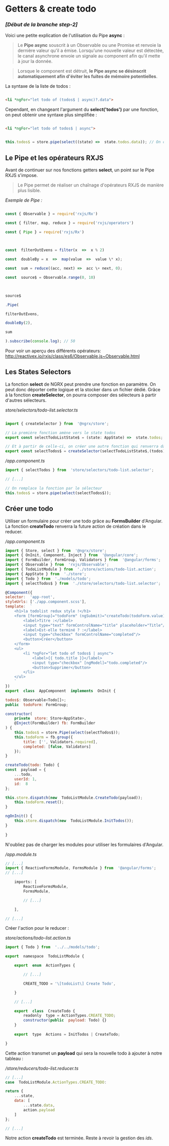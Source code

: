 
# Getters & create todo

  

### *[Début de la branche step-2]*

Voici une petite explication de l'utilisation du Pipe **async** :

  

> Le **Pipe async** souscrit à un Observable ou une Promise et renvoie la dernière valeur qu'il a émise. Lorsqu'une nouvelle valeur est détectée, le canal asynchrone envoie un signale au component afin qu'il mette à jour la donnée.

> Lorsque le component est détruit, **le Pipe async se désinscrit automatiquement afin d'éviter les fuites de mémoire potentielles**.

  

La syntaxe de la liste de todos :

```html

<li *ngFor="let todo of (todos$ | async)?.data">

```

  

Cependant, en changeant l'argument du **select('todos')** par une fonction, on peut obtenir une syntaxe plus simplifiée :

  

```html

<li *ngFor="let todo of todos$ | async">

```

  

```javascript

this.todos$ = store.pipe(select((state) =>  state.todos.data)); // On cible directement la propriété data

```

  
  

## Le Pipe et les opérateurs RXJS

  

Avant de continuer sur nos fonctions getters **select**, un point sur le Pipe RXJS s'impose.

  
  

> Le Pipe permet de réaliser un chaînage d'opérateurs RXJS de manière plus lisible.

  

*Exemple de Pipe :*

```javascript

const { Observable } = require('rxjs/Rx')

const { filter, map, reduce } = require('rxjs/operators')

const { Pipe } = require('rxjs/Rx')

  

const  filterOutEvens = filter(x  =>  x % 2)

const  doubleBy = x  =>  map(value  =>  value \* x);

const  sum = reduce((acc, next) =>  acc \+ next, 0);

const  source$ = Observable.range(0, 10)

  

source$

.Pipe(

filterOutEvens,

doubleBy(2),

sum

).subscribe(console.log); // 50

```

  

Pour voir un aperçu des différents opérateurs: http://reactivex.io/rxjs/class/es6/Observable.js~Observable.html

  
  

## Les States Selectors

  

La fonction **select** de NGRX peut prendre une fonction en paramètre.
On peut donc déporter cette logique et la stocker dans un fichier dédié.
Grâce à la fonction **createSelector**, on pourra composer des sélecteurs à partir d'autres sélecteurs.

  

*store/selectors/todo-list.selector.ts*

```javascript

import { createSelector } from  '@ngrx/store';

// La première fonction amène vers le state todos
export const selectTodoListState$ = (state: AppState) =>  state.todos;

// Et à partir de celle-ci, on créer une autre fonction qui renverra data
export const selectTodos$ = createSelector(selectTodoListState$,(todos) =>  todos.data);
```

*/app.component.ts*

```javascript
import { selectTodos } from  'store/selectors/todo-list.selector';

// [...]

// On remplace la fonction par le sélecteur
this.todos$ = store.pipe(select(selectTodos$));

```

## Créer une todo

Utiliser un formulaire pour créer une todo grâce au **FormsBuilder** d'Angular. 
La fonction **createTodo** renverra la future action de création dans le reducer.

*/app.component.ts*

```javascript
import { Store, select } from  '@ngrx/store';
import { OnInit, Component, Inject } from  '@angular/core';
import { FormBuilder, FormGroup, Validators } from  '@angular/forms';
import { Observable } from  'rxjs/Observable';
import { TodoListModule } from  './store/actions/todo-list.action';
import { AppState } from  './store';
import { Todo } from  './models/todo';
import { selectTodos$ } from  './store/selectors/todo-list.selector';

@Component({
selector:  'app-root',
styleUrls: ['./app.component.scss'],
template:  `
	<h1>la todolist redux style !</h1>
	<form [formGroup]="todoForm" (ngSubmit)="createTodo(todoForm.value)">
		<label>Titre :</label>
		<input type="text" formControlName="title" placeholder="Title"/>
		<label>Est-elle terminé ? :</label>
		<input type="checkbox" formControlName="completed"/>
		<button>Créer</button>
	</form>
	<ul>
		<li *ngFor="let todo of todos$ | async">
			<label>{{ todo.title }}</label>
			<input type="checkbox" [ngModel]="todo.completed"/>
			<button>Supprimer</button>
		</li>
	</ul>
	`
})
export  class  AppComponent  implements  OnInit {

todos$: Observable<Todo[]>;
public  todoForm: FormGroup;

constructor(
	private  store: Store<AppState>,
	@Inject(FormBuilder) fb: FormBuilder
) {
	this.todos$ = store.Pipe(select(selectTodos$));
	this.todoForm = fb.group({
		title: ['', Validators.required],
		completed: [false, Validators]
	});
}

createTodo(todo: Todo) {
const  payload = {
	...todo,
	userId: 1,
	id:  8  
};

this.store.dispatch(new  TodoListModule.CreateTodo(payload));
	this.todoForm.reset();
}

ngOnInit() {
	this.store.dispatch(new  TodoListModule.InitTodos());
}
 
}

```
N'oubliez pas de charger les modules pour utiliser les formulaires d'Angular.

*/app.module.ts*

```javascript
// [...]
import { ReactiveFormsModule, FormsModule } from  '@angular/forms';
// [...]

	imports: [
		ReactiveFormsModule,
		FormsModule,

		// [...]

	],

// [...]

```

  

Créer l'action pour le reducer :

  

*store/actions/todo-list.action.ts*

```javascript
import { Todo } from  '../../models/todo';

export  namespace  TodoListModule {

	export  enum  ActionTypes {

		// [...]

		CREATE_TODO = '\[todoList\] Create Todo',

	}

	// [...]

	export  class  CreateTodo {
		readonly  type = ActionTypes.CREATE_TODO;
		constructor(public  payload: Todo) {}
	}
	  
	export  type  Actions = InitTodos | CreateTodo;

}

```
Cette action transmet un **payload** qui sera la nouvelle todo à ajouter à notre tableau :

*/store/reducers/todo-list.reducer.ts*

```javascript
// [...]
case  TodoListModule.ActionTypes.CREATE_TODO:

return {
	...state,
	data: [
		...state.data,
		action.payload
	]
};

// [...]

```

Notre action **createTodo** est terminée.
Reste à revoir la gestion des *ids*.
<!--stackedit_data:
eyJoaXN0b3J5IjpbMTI3NzE4NjUyLDIxMjI3NDgwODldfQ==
-->